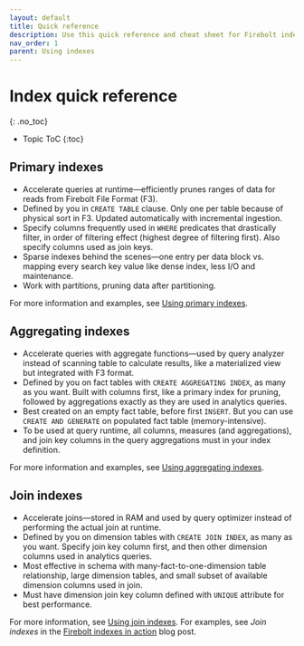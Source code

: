 ```yaml
---
layout: default
title: Quick reference
description: Use this quick reference and cheat sheet for Firebolt indexes to remember index roles and configuration keys.
nav_order: 1
parent: Using indexes
---
```


# Index quick reference
{: .no_toc}

* Topic ToC
{:toc}

## Primary indexes

* Accelerate queries at runtime&mdash;efficiently prunes ranges of data for reads from Firebolt File Format (F3).
* Defined by you in `CREATE TABLE` clause. Only one per table because of physical sort in F3. Updated automatically with incremental ingestion.
* Specify columns frequently used in `WHERE` predicates that drastically filter, in order of filtering effect (highest degree of filtering first). Also specify columns used as join keys.
* Sparse indexes behind the scenes&mdash;one entry per data block vs. mapping every search key value like dense index, less I/O and maintenance.
* Work with partitions, pruning data after partitioning.

For more information and examples, see [Using primary indexes](using-primary-indexes.md).

## Aggregating indexes

* Accelerate queries with aggregate functions&mdash;used by query analyzer instead of scanning table to calculate results, like a materialized view but integrated with F3 format.
* Defined by you on fact tables with `CREATE AGGREGATING INDEX`, as many as you want. Built with columns first, like a primary index for pruning, followed by aggregations exactly as they are used in analytics queries.
* Best created on an empty fact table, before first `INSERT`. But you can use `CREATE AND GENERATE` on populated fact table (memory-intensive).
* To be used at query runtime, all columns, measures (and aggregations), and join key columns in the query aggregations must in your index definition.

For more information and examples, see [Using aggregating indexes](using-aggregating-indexes.md).

## Join indexes

* Accelerate joins&mdash;stored in RAM and used by query optimizer instead of performing the actual join at runtime.
* Defined by you on dimension tables with `CREATE JOIN INDEX`, as many as you want. Specify join key column first, and then other dimension columns used in analytics queries.
* Most effective in schema with many-fact-to-one-dimension table relationship, large dimension tables, and small subset of available dimension columns used in join.
* Must have dimension join key column defined with `UNIQUE` attribute for best performance.

For more information, see [Using join indexes](using-join-indexes.md). For examples, see *Join indexes* in the [Firebolt indexes in action](https://www.firebolt.io/blog/firebolt-indexes-in-action) blog post.
